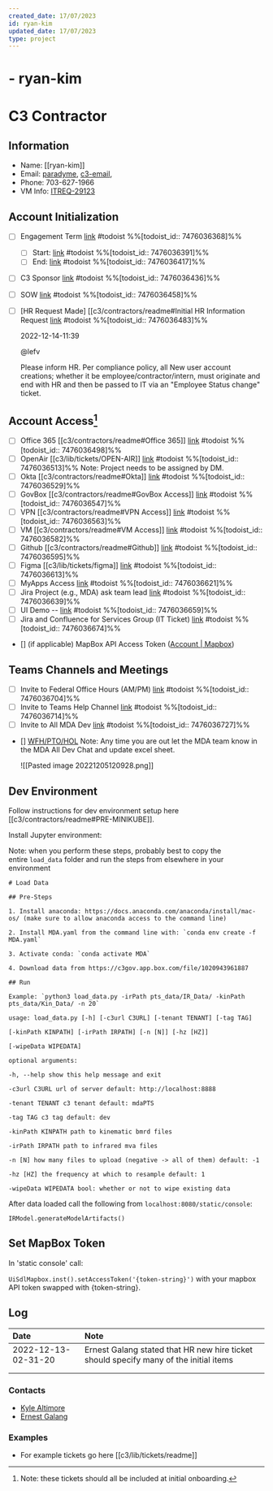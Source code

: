 ```yaml
---
created_date: 17/07/2023
id: ryan-kim
updated_date: 17/07/2023
type: project
---
```


#  - ryan-kim

# C3 Contractor

## Information

- Name: [[ryan-kim]] 
- Email: [paradyme](ryan.kim@paradyme.us), [c3-email](ryan.kim-c@c3.ai), 
- Phone: 703-627-1966
- VM Info: [ITREQ-29123](https://portal.azure.com/#@c3.ai/resource/subscriptions/104a6008-a4b5-446d-ae4c-f69bbd657c13/resourceGroups/corpAzResourceGroup/providers/Microsoft.Compute/virtualMachines/ITREQ-29123/overview)

## Account Initialization

- [ ] Engagement Term [link](https://todoist.com/showTask?id=7476036368) #todoist %%[todoist_id:: 7476036368]%%
	- [ ] Start: [link](https://todoist.com/showTask?id=7476036391) #todoist %%[todoist_id:: 7476036391]%%
	- [ ] End: [link](https://todoist.com/showTask?id=7476036417) #todoist %%[todoist_id:: 7476036417]%%
- [ ] C3 Sponsor [link](https://todoist.com/showTask?id=7476036436) #todoist %%[todoist_id:: 7476036436]%%
- [ ] SOW [link](https://todoist.com/showTask?id=7476036458) #todoist %%[todoist_id:: 7476036458]%%
- [ ] [HR Request Made] [[c3/contractors/readme#Initial HR Information Request [link](https://todoist.com/showTask?id=7476036483) #todoist %%[todoist_id:: 7476036483]%%

	2022-12-14-11:39

	@lefv

	 Please inform HR. Per compliance policy, all New user account creations; whether it be employee/contractor/intern, must originate and end with HR and then be passed to IT via an "Employee Status change" ticket. 

## Account Access[^1]

- [ ] Office 365 [[c3/contractors/readme#Office 365]] [link](https://todoist.com/showTask?id=7476036498) #todoist %%[todoist_id:: 7476036498]%%
- [ ] OpenAir [[c3/lib/tickets/OPEN-AIR]] [link](https://todoist.com/showTask?id=7476036513) #todoist %%[todoist_id:: 7476036513]%%
	  Note: Project needs to be assigned by DM.
- [ ] Okta [[c3/contractors/readme#Okta]] [link](https://todoist.com/showTask?id=7476036529) #todoist %%[todoist_id:: 7476036529]%%
- [ ] GovBox [[c3/contractors/readme#GovBox Access]] [link](https://todoist.com/showTask?id=7476036547) #todoist %%[todoist_id:: 7476036547]%%
- [ ] VPN [[c3/contractors/readme#VPN Access]] [link](https://todoist.com/showTask?id=7476036563) #todoist %%[todoist_id:: 7476036563]%%
- [ ] VM [[c3/contractors/readme#VM Access]] [link](https://todoist.com/showTask?id=7476036582) #todoist %%[todoist_id:: 7476036582]%%
- [ ] Github [[c3/contractors/readme#Github]] [link](https://todoist.com/showTask?id=7476036595) #todoist %%[todoist_id:: 7476036595]%%
- [ ] Figma [[c3/lib/tickets/figma]] [link](https://todoist.com/showTask?id=7476036613) #todoist %%[todoist_id:: 7476036613]%%
- [ ] MyApps Access [link](https://todoist.com/showTask?id=7476036621) #todoist %%[todoist_id:: 7476036621]%%
- [ ] Jira Project (e.g., MDA) ask team lead [link](https://todoist.com/showTask?id=7476036639) #todoist %%[todoist_id:: 7476036639]%%
- [ ] UI Demo -- [link](https://todoist.com/showTask?id=7476036659) #todoist %%[todoist_id:: 7476036659]%%
- [ ] Jira and Confluence for Services Group (IT Ticket) [link](https://todoist.com/showTask?id=7476036674) #todoist %%[todoist_id:: 7476036674]%%
- [] (if applicable) MapBox API Access Token ([Account | Mapbox](https://account.mapbox.com/))

## Teams Channels and Meetings

- [ ] Invite to Federal Office Hours (AM/PM) [link](https://todoist.com/showTask?id=7476036704) #todoist %%[todoist_id:: 7476036704]%%
- [ ] Invite to Teams Help Channel [link](https://todoist.com/showTask?id=7476036714) #todoist %%[todoist_id:: 7476036714]%%
- [ ] Invite to All MDA Dev [link](https://todoist.com/showTask?id=7476036727) #todoist %%[todoist_id:: 7476036727]%%
- [] [WFH/PTO/HOL](https://teams.microsoft.com/l/channel/19%3Aeb84cd356b334a839277be23c01160d0%40thread.tacv2/tab%3A%3A56aa2f9a-a303-43b9-bbfc-61fa87bd729a?groupId=9de28af1-2fe1-406b-ae90-6aec0df8337e&tenantId=53ad779a-93e7-485c-ba20-ac8290d7252b&allowXTenantAccess=false "https://teams.microsoft.com/l/channel/19%3Aeb84cd356b334a839277be23c01160d0%40thread.tacv2/tab%3A%3A56aa2f9a-a303-43b9-bbfc-61fa87bd729a?groupId=9de28af1-2fe1-406b-ae90-6aec0df8337e&tenantId=53ad779a-93e7-485c-ba20-ac8290d7252b&allowXTenantAccess=false")
	Note: Any time you are out let the MDA team know in the MDA All Dev Chat and update excel sheet.

	![[Pasted image 20221205120928.png]]

## Dev Environment

Follow instructions for dev environment setup here [[c3/contractors/readme#PRE-MINIKUBE]].

Install Jupyter environment:

Note: when you perform these steps, probably best to copy the entire `load_data` folder and run the steps from elsewhere in your environment

```
# Load Data

## Pre-Steps

1. Install anaconda: https://docs.anaconda.com/anaconda/install/mac-os/ (make sure to allow anaconda access to the command line)

2. Install MDA.yaml from the command line with: `conda env create -f MDA.yaml`

3. Activate conda: `conda activate MDA`

4. Download data from https://c3gov.app.box.com/file/1020943961887

## Run

Example: `python3 load_data.py -irPath pts_data/IR_Data/ -kinPath pts_data/Kin_Data/ -n 20`

usage: load_data.py [-h] [-c3url C3URL] [-tenant TENANT] [-tag TAG]

[-kinPath KINPATH] [-irPath IRPATH] [-n [N]] [-hz [HZ]]

[-wipeData WIPEDATA]

optional arguments:

-h, --help show this help message and exit

-c3url C3URL url of server default: http://localhost:8888

-tenant TENANT c3 tenant default: mdaPTS

-tag TAG c3 tag default: dev

-kinPath KINPATH path to kinematic bmrd files

-irPath IRPATH path to infrared mva files

-n [N] how many files to upload (negative -> all of them) default: -1

-hz [HZ] the frequency at which to resample default: 1

-wipeData WIPEDATA bool: whether or not to wipe existing data
```

After data loaded call the following from `localhost:8080/static/console`:

`IRModel.generateModelArtifacts()`

## Set MapBox Token

In 'static console' call:

`UiSdlMapbox.inst().setAccessToken('{token-string}')` with your mapbox API token swapped with {token-string}.

## Log

| Date                | Note                                                                                  |
|:------------------- |:------------------------------------------------------------------------------------- |
| 2022-12-13-02-31-20 | Ernest Galang stated that HR new hire ticket should specify many of the initial items |
|                     |                                                                                       |
|                     |                                                                                       |

### Contacts

- [Kyle Altimore](mailto:kyle.altimore@c3.ai)
- [Ernest Galang](ernest.galang@c3.ai)

### Examples

- For example tickets go here [[c3/lib/tickets/readme]]

[^1]: Note: these tickets should all be included at initial onboarding.
